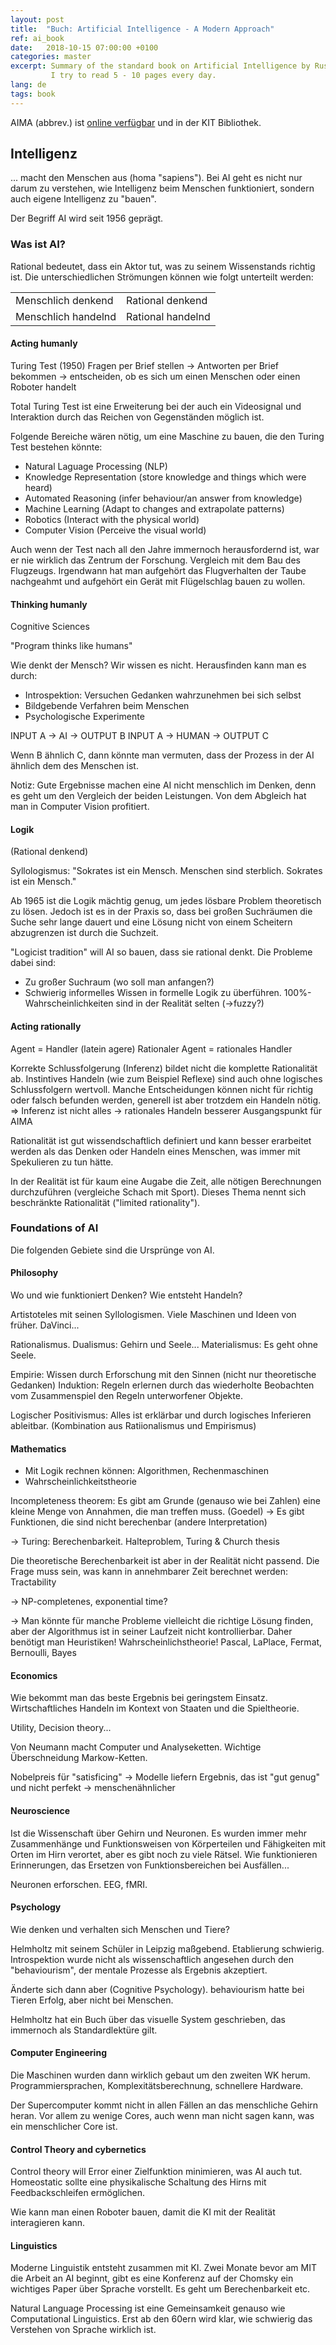 ```yaml
---
layout: post
title:  "Buch: Artificial Intelligence - A Modern Approach"
ref: ai_book
date:   2018-10-15 07:00:00 +0100
categories: master
excerpt: Summary of the standard book on Artificial Intelligence by Russel and Norvig.
         I try to read 5 - 10 pages every day.
lang: de
tags: book
---
```


AIMA (abbrev.) ist [online verfügbar](http://aima.cs.berkeley.edu/) und in der KIT Bibliothek.

## Intelligenz
... macht den Menschen aus (homa "sapiens"). Bei AI geht es nicht
nur darum zu verstehen, wie Intelligenz beim Menschen funktioniert, sondern
auch eigene Intelligenz zu "bauen".

Der Begriff AI wird seit 1956 geprägt.

### Was ist AI?

Rational bedeutet, dass ein Aktor tut, was zu seinem Wissenstands richtig ist.
Die unterschiedlichen Strömungen können wie folgt unterteilt werden:

<table>
  <tr><td>Menschlich denkend</td><td>Rational denkend</td></tr>
  <tr><td>Menschlich handelnd</td><td>Rational handelnd</td></tr>
</table>

#### Acting humanly

Turing Test (1950)
Fragen per Brief stellen -> Antworten per Brief bekommen -> entscheiden, ob es
sich um einen Menschen oder einen Roboter handelt

Total Turing Test ist eine Erweiterung bei der auch ein Videosignal und Interaktion
durch das Reichen von Gegenständen möglich ist.

Folgende Bereiche wären nötig, um eine Maschine zu bauen, die den Turing Test
bestehen könnte:

 - Natural Laguage Processing (NLP)
 - Knowledge Representation (store knowledge and things which were heard)
 - Automated Reasoning (infer behaviour/an answer from knowledge)
 - Machine Learning (Adapt to changes and extrapolate patterns)
 - Robotics (Interact with the physical world)
 - Computer Vision (Perceive the visual world)

Auch wenn der Test nach all den Jahre immernoch herausfordernd ist, war er nie
wirklich das Zentrum der Forschung. Vergleich mit dem Bau des Flugzeugs.
Irgendwann hat man aufgehört das Flugverhalten der Taube nachgeahmt und aufgehört
ein Gerät mit Flügelschlag bauen zu wollen.

#### Thinking humanly

Cognitive Sciences

"Program thinks like humans"

Wie denkt der Mensch? Wir wissen es nicht. Herausfinden kann man es durch:

- Introspektion: Versuchen Gedanken wahrzunehmen bei sich selbst
- Bildgebende Verfahren beim Menschen
- Psychologische Experimente

INPUT A -> AI -> OUTPUT B
INPUT A -> HUMAN -> OUTPUT C

Wenn B ähnlich C, dann könnte man vermuten, dass der Prozess in der AI
ähnlich dem des Menschen ist.

Notiz: Gute Ergebnisse machen eine AI nicht menschlich im Denken, denn es geht
um den Vergleich der beiden Leistungen. Von dem Abgleich hat man in Computer
Vision profitiert.

#### Logik

(Rational denkend)

Syllologismus: "Sokrates ist ein Mensch. Menschen sind sterblich. Sokrates ist ein Mensch."

Ab 1965 ist die Logik mächtig genug, um jedes lösbare Problem theoretisch zu
lösen. Jedoch ist es in der Praxis so, dass bei großen Suchräumen die Suche
sehr lange dauert und eine Lösung nicht von einem Scheitern abzugrenzen ist durch
die Suchzeit.

"Logicist tradition" will AI so bauen, dass sie rational denkt.
Die Probleme dabei sind:

 - Zu großer Suchraum (wo soll man anfangen?)
 - Schwierig informelles Wissen in formelle Logik zu überführen.
  100%-Wahrscheinlichkeiten sind in der Realität selten (->fuzzy?)

#### Acting rationally

Agent = Handler (latein agere)
Rationaler Agent = rationales Handler

Korrekte Schlussfolgerung (Inferenz) bildet nicht die komplette Rationalität ab.
Instintives Handeln (wie zum Beispiel Reflexe) sind auch ohne logisches Schlussfolgern
wertvoll. Manche Entscheidungen können nicht für richtig oder falsch befunden werden,
generell ist aber trotzdem ein Handeln nötig.
=> Inferenz ist nicht alles -> rationales Handeln besserer Ausgangspunkt für AIMA

Rationalität ist gut wissendschaftlich definiert und kann besser erarbeitet werden
als das Denken oder Handeln eines Menschen, was immer mit Spekulieren zu tun hätte.

In der Realität ist für kaum eine Augabe die Zeit, alle nötigen Berechnungen
durchzuführen (vergleiche Schach mit Sport). Dieses Thema nennt sich
beschränkte Rationalität ("limited rationality").

### Foundations of AI

Die folgenden Gebiete sind die Ursprünge von AI.

#### Philosophy

Wo und wie funktioniert Denken? Wie entsteht Handeln?

Artistoteles mit seinen Syllologismen. Viele Maschinen und Ideen von früher.
DaVinci...

Rationalismus.
Dualismus: Gehirn und Seele...
Materialismus: Es geht ohne Seele.

Empirie: Wissen durch Erforschung mit den Sinnen (nicht nur theoretische Gedanken)
Induktion: Regeln erlernen durch das wiederholte Beobachten vom Zusammenspiel
den Regeln unterworfener Objekte.

Logischer Positivismus: Alles ist erklärbar und durch logisches Inferieren ableitbar.
(Kombination aus Ratiionalismus und Empirismus)


#### Mathematics

 - Mit Logik rechnen können: Algorithmen, Rechenmaschinen
 - Wahrscheinlichkeitstheorie

 Incompleteness theorem: Es gibt am Grunde (genauso wie bei Zahlen) eine kleine
    Menge von Annahmen, die man treffen muss. (Goedel) -> Es gibt Funktionen,
    die sind nicht berechenbar (andere Interpretation)

-> Turing: Berechenbarkeit. Halteproblem, Turing & Church thesis

Die theoretische Berechenbarkeit ist aber in der Realität nicht passend. Die
Frage muss sein, was kann in annehmbarer Zeit berechnet werden: Tractability

-> NP-completenes, exponential time?

-> Man könnte für manche Probleme vielleicht die richtige Lösung finden, aber
der Algorithmus ist in seiner Laufzeit nicht kontrollierbar.
Daher benötigt man Heuristiken! Wahrscheinlichstheorie! Pascal, LaPlace, Fermat,
Bernoulli, Bayes

#### Economics

Wie bekommt man das beste Ergebnis bei geringstem Einsatz. Wirtschaftliches Handeln
im Kontext von Staaten und die Spieltheorie.

Utility, Decision theory...

Von Neumann macht Computer und Analyseketten. Wichtige Überschneidung Markow-Ketten.

Nobelpreis für "satisficing" -> Modelle liefern Ergebnis, das ist "gut genug"
und nicht perfekt -> menschenähnlicher


#### Neuroscience

Ist die Wissenschaft über Gehirn und Neuronen. Es wurden immer mehr Zusammenhänge
und Funktionsweisen von Körperteilen und Fähigkeiten mit Orten im Hirn
verortet, aber es gibt noch zu viele Rätsel. Wie funktionieren Erinnerungen,
das Ersetzen von Funktionsbereichen bei Ausfällen...

Neuronen erforschen. EEG, fMRI.


#### Psychology

Wie denken und verhalten sich Menschen und Tiere?

Helmholtz mit seinem Schüler in Leipzig maßgebend. Etablierung schwierig.
Introspektion wurde nicht als wissenschaftlich angesehen durch den "behaviourism",
der mentale Prozesse als Ergebnis akzeptiert.

Änderte sich dann aber (Cognitive Psychology). behaviourism hatte bei Tieren
Erfolg, aber nicht bei Menschen.

Helmholtz hat ein Buch über das visuelle System geschrieben, das immernoch als
Standardlektüre gilt.


#### Computer Engineering

Die Maschinen wurden dann wirklich gebaut um den zweiten WK herum.
Programmiersprachen, Komplexitätsberechnung, schnellere Hardware.

Der Supercomputer kommt nicht in allen Fällen an das menschliche Gehirn heran.
Vor allem zu wenige Cores, auch wenn man nicht sagen kann, was ein menschlicher
Core ist.





#### Control Theory and cybernetics

Control theory will Error einer Zielfunktion minimieren, was AI auch tut. Homeostatic sollte eine
physikalische Schaltung des Hirns mit Feedbackschleifen ermöglichen.

Wie kann man einen Roboter bauen, damit die KI mit der Realität interagieren kann.

#### Linguistics

Moderne Linguistik entsteht zusammen mit KI. Zwei Monate bevor am MIT die Arbeit
an AI beginnt, gibt es eine Konferenz auf der Chomsky ein wichtiges Paper über
Sprache vorstellt. Es geht um Berechenbarkeit etc.

Natural Language Processing ist eine Gemeinsamkeit genauso wie Computational Linguistics.
Erst ab den 60ern wird klar, wie schwierig das Verstehen von Sprache wirklich ist.
